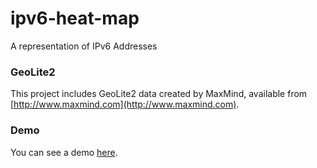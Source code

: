 # ipv6-heat-map
A representation of IPv6 Addresses

### GeoLite2 
This project includes GeoLite2 data created by MaxMind, available from [http://www.maxmind.com](http://www.maxmind.com).

### Demo
You can see a demo [here](http://107.170.40.122/).



